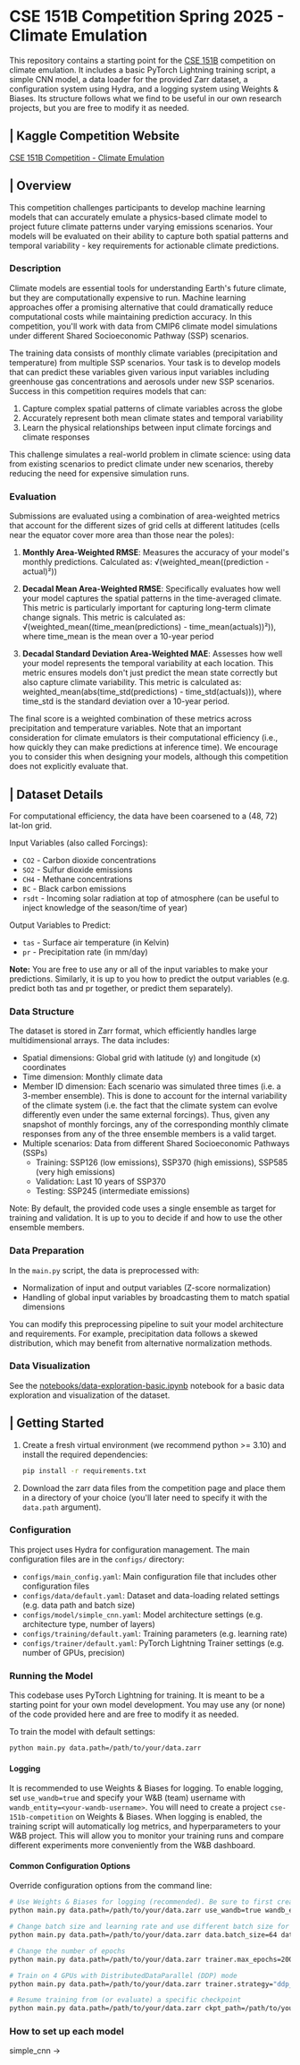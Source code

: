 # CSE 151B Competition Spring 2025 - Climate Emulation

This repository contains a starting point for the [CSE 151B](https://sites.google.com/view/cse151b-251b/151b-info) competition on climate emulation.
It includes a basic PyTorch Lightning training script, a simple CNN model, a data loader for the provided Zarr dataset, a configuration system using Hydra, and a logging system using Weights & Biases.
Its structure follows what we find to be useful in our own research projects, but you are free to modify it as needed.

## | Kaggle Competition Website
    
[CSE 151B Competition - Climate Emulation](https://www.kaggle.com/t/6f53c429d53099dc7cc590f9bf390b10)

## | Overview

This competition challenges participants to develop machine learning models that can accurately emulate a physics-based climate model to project future climate patterns under varying emissions scenarios. Your models will be evaluated on their ability to capture both spatial patterns and temporal variability - key requirements for actionable climate predictions.

  ### Description
  Climate models are essential tools for understanding Earth's future climate, but they are computationally expensive to run. Machine learning approaches offer a promising alternative that 
  could dramatically reduce computational costs while maintaining prediction accuracy. In this competition, you'll work with data from CMIP6 climate model simulations under different Shared 
  Socioeconomic Pathway (SSP) scenarios.

  The training data consists of monthly climate variables (precipitation and temperature) from multiple SSP scenarios. 
  Your task is to develop models that can predict these variables given various input variables including greenhouse gas concentrations and aerosols under new SSP scenarios. 
  Success in this competition requires models that can:

  1. Capture complex spatial patterns of climate variables across the globe
  2. Accurately represent both mean climate states and temporal variability
  3. Learn the physical relationships between input climate forcings and climate responses

  This challenge simulates a real-world problem in climate science: using data from existing scenarios to predict climate under new scenarios, thereby reducing the need for expensive 
  simulation runs.

  ### Evaluation
  Submissions are evaluated using a combination of area-weighted metrics that account for the different sizes of grid cells at different latitudes (cells near the equator cover more area than those near the poles):

  1. **Monthly Area-Weighted RMSE**: Measures the accuracy of your model's monthly predictions. Calculated as: √(weighted_mean((prediction - actual)²))

  2. **Decadal Mean Area-Weighted RMSE**: Specifically evaluates how well your model captures the spatial patterns in the time-averaged climate. This metric is particularly important for 
  capturing long-term climate change signals. This metric is calculated as: √(weighted_mean((time_mean(predictions) - time_mean(actuals))²)), where time_mean is the mean over a 10-year period

  3. **Decadal Standard Deviation Area-Weighted MAE**: Assesses how well your model represents the temporal variability at each location. This metric ensures models don't just predict the mean 
  state correctly but also capture climate variability. This metric is calculated as: weighted_mean(abs(time_std(predictions) - time_std(actuals))), where time_std is the standard deviation over a 10-year period.

  The final score is a weighted combination of these metrics across precipitation and temperature variables. Note that an important consideration for climate emulators is their computational efficiency (i.e., how quickly they can make predictions at inference time). We encourage you to consider this when designing your models, although this competition does not explicitly evaluate that.

  ## | Dataset Details

  For computational efficiency, the data have been coarsened to a (48, 72) lat-lon grid. 

  Input Variables (also called Forcings):
  - ``CO2`` - Carbon dioxide concentrations
  - ``SO2`` - Sulfur dioxide emissions
  - ``CH4`` - Methane concentrations
  - ``BC`` - Black carbon emissions
  - ``rsdt`` - Incoming solar radiation at top of atmosphere (can be useful to inject knowledge of the season/time of year)

  Output Variables to Predict:
  - ``tas`` - Surface air temperature (in Kelvin)
  - ``pr`` - Precipitation rate (in mm/day)
   
   **Note:** You are free to use any or all of the input variables to make your predictions. 
   Similarly, it is up to you how to predict the output variables (e.g. predict both tas and pr together, or predict them separately).

  ### Data Structure

  The dataset is stored in Zarr format, which efficiently handles large multidimensional arrays. The data includes:

  - Spatial dimensions: Global grid with latitude (y) and longitude (x) coordinates
  - Time dimension: Monthly climate data
  - Member ID dimension: Each scenario was simulated three times (i.e. a 3-member ensemble). This is done to account for the internal variability of the climate system (i.e. the fact that the climate system can evolve differently even under the same external forcings). Thus, given any snapshot of monthly forcings, any of the corresponding monthly climate responses from any of the three ensemble members is a valid target.
  - Multiple scenarios: Data from different Shared Socioeconomic Pathways (SSPs)
    - Training: SSP126 (low emissions), SSP370 (high emissions), SSP585 (very high emissions)
    - Validation: Last 10 years of SSP370
    - Testing: SSP245 (intermediate emissions)
  
  Note: By default, the provided code uses a single ensemble as target for training and validation. It is up to you to decide if and how to use the other ensemble members.

  ### Data Preparation

  In the ``main.py`` script, the data is preprocessed with:
  - Normalization of input and output variables (Z-score normalization)
  - Handling of global input variables by broadcasting them to match spatial dimensions
   
  You can modify this preprocessing pipeline to suit your model architecture and requirements. 
  For example, precipitation data follows a skewed distribution, which may benefit from alternative normalization methods.
 
### Data Visualization

See the [notebooks/data-exploration-basic.ipynb](notebooks/data-exploration-basic.ipynb) notebook for a basic data exploration and visualization of the dataset.


## | Getting Started

1. Create a fresh virtual environment (we recommend python >= 3.10) and install the required dependencies:
   ```bash
   pip install -r requirements.txt
   ```

2. Download the zarr data files from the competition page and place them in a directory of your choice (you'll later need to specify it with the ``data.path`` argument).

### Configuration

This project uses Hydra for configuration management. The main configuration files are in the `configs/` directory:

- `configs/main_config.yaml`: Main configuration file that includes other configuration files
- `configs/data/default.yaml`: Dataset and data-loading related settings (e.g. data path and batch size)
- `configs/model/simple_cnn.yaml`: Model architecture settings (e.g. architecture type, number of layers)
- `configs/training/default.yaml`: Training parameters (e.g. learning rate)
- `configs/trainer/default.yaml`: PyTorch Lightning Trainer settings (e.g. number of GPUs, precision)

### Running the Model

This codebase uses PyTorch Lightning for training. It is meant to be a starting point for your own model development.
You may use any (or none) of the code provided here and are free to modify it as needed.

To train the model with default settings:

```bash
python main.py data.path=/path/to/your/data.zarr
```

#### Logging

It is recommended to use Weights & Biases for logging.
To enable logging, set `use_wandb=true` and specify your W&B (team) username with `wandb_entity=<your-wandb-username>`.
You will need to create a project `cse-151b-competition` on Weights & Biases. 
When logging is enabled, the training script will automatically log metrics, and hyperparameters to your W&B project.
This will allow you to monitor your training runs and compare different experiments more conveniently from the W&B dashboard.

#### Common Configuration Options

Override configuration options from the command line:

```bash
# Use Weights & Biases for logging (recommended). Be sure to first create a project ``cse-151b-competition`` on wandb.
python main.py data.path=/path/to/your/data.zarr use_wandb=true wandb_entity=<your-wandb-username>

# Change batch size and learning rate and use different batch size for validation
python main.py data.path=/path/to/your/data.zarr data.batch_size=64 data.eval_batch_size=32 training.lr=1e-3

# Change the number of epochs
python main.py data.path=/path/to/your/data.zarr trainer.max_epochs=200

# Train on 4 GPUs with DistributedDataParallel (DDP) mode
python main.py data.path=/path/to/your/data.zarr trainer.strategy="ddp_find_unused_parameters_false" trainer.devices=4 

# Resume training from (or evaluate) a specific checkpoint
python main.py data.path=/path/to/your/data.zarr ckpt_path=/path/to/your/checkpoint.ckpt
```


### How to set up each model
simple_cnn -> 